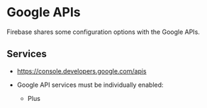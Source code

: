 # Google APIs

Firebase shares some configuration options with the Google APIs.

## Services

- https://console.developers.google.com/apis

* Google API services must be individually enabled:

  - Plus
  

